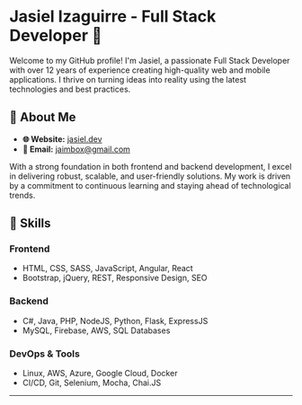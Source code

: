 # Jasiel Izaguirre - Full Stack Developer 🚀

Welcome to my GitHub profile! I'm Jasiel, a passionate Full Stack Developer with over 12 years of experience creating high-quality web and mobile applications. I thrive on turning ideas into reality using the latest technologies and best practices.

## 🚀 About Me

- **🌐 Website:** [jasiel.dev](https://jasiel.dev)
- **📧 Email:** jaimbox@gmail.com

With a strong foundation in both frontend and backend development, I excel in delivering robust, scalable, and user-friendly solutions. My work is driven by a commitment to continuous learning and staying ahead of technological trends.

## 🔧 Skills

### Frontend
- HTML, CSS, SASS, JavaScript, Angular, React
- Bootstrap, jQuery, REST, Responsive Design, SEO

### Backend
- C#, Java, PHP, NodeJS, Python, Flask, ExpressJS
- MySQL, Firebase, AWS, SQL Databases

### DevOps & Tools
- Linux, AWS, Azure, Google Cloud, Docker
- CI/CD, Git, Selenium, Mocha, Chai.JS

---
